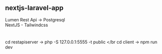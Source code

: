 ## nextjs-laravel-app

Lumen Rest Api -> Postgresql </br>
NextJS - Tailwindcss  </br>

# 
cd restapiserver ->  php -S 127.0.0.1:5555 -t public </br
cd client -> npm run dev
